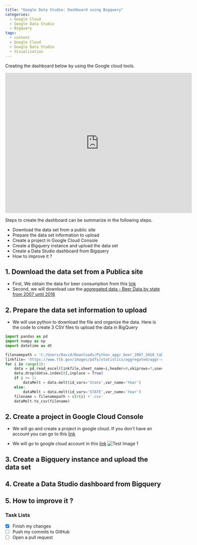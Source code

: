 ```yaml
---
title: "Google Data Studio: Dashboard using Bigquery"
categories:
  - Google Cloud
  - Google Data Studio
  - Bigquery
tags:
  - content
  - Google Cloud
  - Google Data Studio
  - Visualization
---
```


Creating the dashboard below by using the Google cloud tools.

<iframe width="600" height="450" src="https://datastudio.google.com/embed/reporting/4ad871f3-660e-490c-8f37-d49ac6a71a73/page/dyTDB" frameborder="0" style="border:0" allowfullscreen></iframe>

Steps to create the dashboard can be summarize in the following steps.

* Download the data set from a public site
* Prepare the data set information to upload
* Create a project in Google Cloud Console
* Create a Bigquery instance and upload the data set
* Create a Data Studio dashboard from Bigquery
* How to improve it ? 

## 1. Download the data set from a Publica site 

* First, We obtain the data for beer consumption from this [link](https://www.ttb.gov/resources/data-statistics/beer "Tax and Trade Bureau page")
* Second, we will download use the [aggregated data - Beer Data by state from 2007 until 2018](https://www.ttb.gov/images/pdfs/statistics/aggregated/aggr-data-beer_2007-2018.xlsx "Aggregated excel file")


## 2. Prepare the data set information to upload

* We will use python to download the file and organize the data. 
Here is the code to create 3 CSV files to upload the data in BigQuery

```python
import pandas as pd
import numpy as np
import datetime as dt

filenamepath = 'C:/Users/David/Downloads/Python_aggr_beer_2007_2018_table_'
linkfile= 'https://www.ttb.gov/images/pdfs/statistics/aggregated/aggr-data-beer_2007-2018.xlsx'
for i in range(3):
    data = pd.read_excel(linkfile,sheet_name=i,header=0,skiprows=7,usecols = list(range(13)),nrows=5)
    data.drop(datsa.index[0],inplace = True)
    if i >= 1:
        dataMelt = data.melt(id_vars='State',var_name='Year')
    else:
        dataMelt = data.melt(id_vars='STATE',var_name='Year')
    filename = filenamepath + str(i) +'.csv'
    dataMelt.to_csv(filename)
```

## 2. Create a project in Google Cloud Console

* We will go and create a project in google cloud. If you don't have an account you can go to this [link](https://www.youtube.com/watch?v=P2ADJdk5mYo "The Google Cloud Platform Free Trial and Free Tier - Don't confuse them")   

* We will go to google cloud account in this [link](   )
![Test Image 1](https://drive.google.com/file/d/1jDT3gntc7_BCMoITf6IR2GtLQGcKDePp/view?usp=sharing)


## 3. Create a Bigquery instance and upload the data set
## 4. Create a Data Studio dashboard from Bigquery
## 5. How to improve it ?

### Task Lists

- [x] Finish my changes
- [ ] Push my commits to GitHub
- [ ] Open a pull request